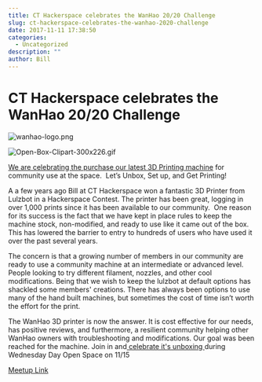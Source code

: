 ```yaml
---
title: CT Hackerspace celebrates the WanHao 20/20 Challenge
slug: ct-hackerspace-celebrates-the-wanhao-2020-challenge
date: 2017-11-11 17:38:50
categories:
  - Uncategorized
description: ""
author: Bill
---
```


# CT Hackerspace celebrates the WanHao 20/20 Challenge

![wanhao-logo.png](/uploads/2017/02/wanhao-logo.png)

![Open-Box-Clipart-300x226.gif](/uploads/2017/11/Open-Box-Clipart-300x226.gif)

[We are celebrating the purchase our latest 3D Printing machine](https://www.meetup.com/CT-Hackerspace/events/245034075/) for community use at the space.  Let’s Unbox, Set up, and Get Printing!

A a few years ago Bill at CT Hackerspace won a fantastic 3D Printer from Lulzbot in a Hackerspace Contest. The printer has been great, logging in over 1,000 prints since it has been available to our community.  One reason for its success is the fact that we have kept in place rules to keep the machine stock, non-modified, and ready to use like it came out of the box. This has lowered the barrier to entry to hundreds of users who have used it over the past several years.

The concern is that a growing number of members in our community are ready to use a community machine at an intermediate or advanced level. People looking to try different filament, nozzles, and other cool modifications. Being that we wish to keep the lulzbot at default options has shackled some members' creations. There has always been options to use many of the hand built machines, but sometimes the cost of time isn’t worth the effort for the print.

The WanHao 3D printer is now the answer. It is cost effective for our needs, has positive reviews, and furthermore, a resilient community helping other WanHao owners with troubleshooting and modifications. Our goal was been reached for the machine. Join in and[ celebrate it's unboxing ](https://www.meetup.com/CT-Hackerspace/events/245034075/)during Wednesday Day Open Space on 11/15

[Meetup Link](https://www.meetup.com/CT-Hackerspace/events/245034075/)
